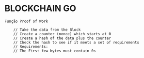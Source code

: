 # BLOCKCHAIN GO

    Função Proof of Work

        // Take the data from the Block
        // Create a counter (nonce) which starts at 0
        // Create a hash of the data plus the counter
        // Check the hash to see if it meets a set of requirements
        // Requirements:
        // The First few bytes must contain 0s
